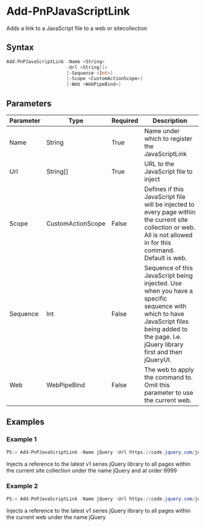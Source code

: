 # Add-PnPJavaScriptLink
Adds a link to a JavaScript file to a web or sitecollection
## Syntax
```powershell
Add-PnPJavaScriptLink -Name <String>
                      -Url <String[]>
                      [-Sequence <Int>]
                      [-Scope <CustomActionScope>]
                      [-Web <WebPipeBind>]
```


## Parameters
Parameter|Type|Required|Description
---------|----|--------|-----------
|Name|String|True|Name under which to register the JavaScriptLink|
|Url|String[]|True|URL to the JavaScript file to inject|
|Scope|CustomActionScope|False|Defines if this JavaScript file will be injected to every page within the current site collection or web. All is not allowed in for this command. Default is web.|
|Sequence|Int|False|Sequence of this JavaScript being injected. Use when you have a specific sequence with which to have JavaScript files being added to the page. I.e. jQuery library first and then jQueryUI.|
|Web|WebPipeBind|False|The web to apply the command to. Omit this parameter to use the current web.|
## Examples

### Example 1
```powershell
PS:> Add-PnPJavaScriptLink -Name jQuery -Url https://code.jquery.com/jquery.min.js -Sequence 9999 -Scope Site
```
Injects a reference to the latest v1 series jQuery library to all pages within the current site collection under the name jQuery and at order 9999

### Example 2
```powershell
PS:> Add-PnPJavaScriptLink -Name jQuery -Url https://code.jquery.com/jquery.min.js
```
Injects a reference to the latest v1 series jQuery library to all pages within the current web under the name jQuery
